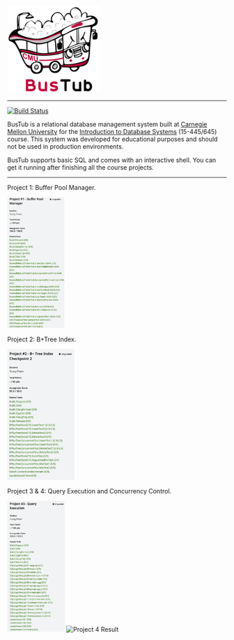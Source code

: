 <img src="logo/bustub-whiteborder.svg" alt="BusTub Logo" height="200">

-----------------

[![Build Status](https://github.com/cmu-db/bustub/actions/workflows/cmake.yml/badge.svg)](https://github.com/cmu-db/bustub/actions/workflows/cmake.yml)

BusTub is a relational database management system built at [Carnegie Mellon University](https://db.cs.cmu.edu) for the [Introduction to Database Systems](https://15445.courses.cs.cmu.edu) (15-445/645) course. This system was developed for educational purposes and should not be used in production environments.

BusTub supports basic SQL and comes with an interactive shell. You can get it running after finishing all the course projects.

-----------------

Project 1: Buffer Pool Manager.

<img src="logo/project-1.png" alt="Project 1 Result" height="300">

Project 2: B+Tree Index.

<img src="logo/project-2.png" alt="Project 2 Result" height="300">

Project 3 & 4: Query Execution and Concurrency Control.

<img src="logo/project-3.png" alt="Project 3 Result" height="300">
<img src="logo/project4.png" alt="Project 4 Result" height="300">
